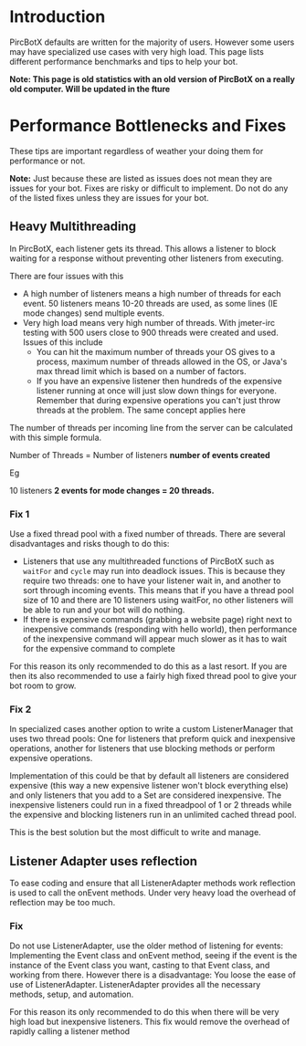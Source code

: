 # Introduction #

PircBotX defaults are written for the majority of users. However some users may have specialized use cases with very high load. This page lists different performance benchmarks and tips to help your bot.

**Note: This page is old statistics with an old version of PircBotX on a really old computer. Will be updated in the fture**



# Performance Bottlenecks and Fixes #

These tips are important regardless of weather your doing them for performance or not.

**Note:** Just because these are listed as issues does not mean they are issues for your bot. Fixes are risky or difficult to implement. Do not do any of the listed fixes unless they are issues for your bot.

## Heavy Multithreading ##

In PircBotX, each listener gets its thread. This allows a listener to block waiting for a response without preventing other listeners from executing.

There are four issues with this
  * A high number of listeners means a high number of threads for each event. 50 listeners means 10-20 threads are used, as some lines (IE mode changes) send multiple events.
  * Very high load means very high number of threads. With jmeter-irc testing with 500 users close to 900 threads were created and used. Issues of this include
    * You can hit the maximum number of threads your OS gives to a process, maximum number of threads allowed in the OS, or Java's max thread limit which is based on a number of factors.
    * If you have an expensive listener then hundreds of the expensive listener running at once will just slow down things for everyone. Remember that during expensive operations you can't just throw threads at the problem. The same concept applies here

The number of threads per incoming line from the server can be calculated with this simple formula.

Number of Threads = Number of listeners **number of events created**

Eg

10 listeners **2 events for mode changes = 20 threads.**

### Fix 1 ###

Use a fixed thread pool with a fixed number of threads. There are several disadvantages and risks though to do this:
  * Listeners that use any multithreaded functions of PircBotX such as `waitFor` and `cycle` may run into deadlock issues. This is because they require two threads: one to have your listener wait in, and another to sort through incoming events. This means that if you have a thread pool size of 10 and there are 10 listeners using waitFor, no other listeners will be able to run and your bot will do nothing.
  * If there is expensive commands (grabbing a website page) right next to inexpensive commands (responding with hello world), then performance of the inexpensive command will appear much slower as it has to wait for the expensive command to complete

For this reason its only recommended to do this as a last resort. If you are then its also recommended to use a fairly high fixed thread pool to give your bot room to grow.

### Fix 2 ###

In specialized cases another option to write a custom ListenerManager that uses  two thread pools: One for listeners that preform quick and inexpensive operations, another for listeners that use blocking methods or perform expensive operations.

Implementation of this could be that by default all listeners are considered expensive (this way a new expensive listener won't block everything else) and only listeners that you add to a Set are considered inexpensive. The inexpensive listeners could run in a fixed threadpool of 1 or 2 threads while the expensive and blocking listeners run in an unlimited cached thread pool.

This is the best solution but the most difficult to write and manage.

## Listener Adapter uses reflection ##

To ease coding and ensure that all ListenerAdapter methods work reflection is used to call the onEvent methods. Under very heavy load the overhead of reflection may be too much.

### Fix ###

Do not use ListenerAdapter, use the older method of listening for events: Implementing the Event class and onEvent method, seeing if the event is the instance of the Event class you want, casting to that Event class, and working from there. However there is a disadvantage: You loose the ease of use of ListenerAdapter. ListenerAdapter provides all the necessary methods, setup, and automation.

For this reason its only recommended to do this when there will be very high load but inexpensive listeners. This fix would remove the overhead of rapidly calling a listener method
